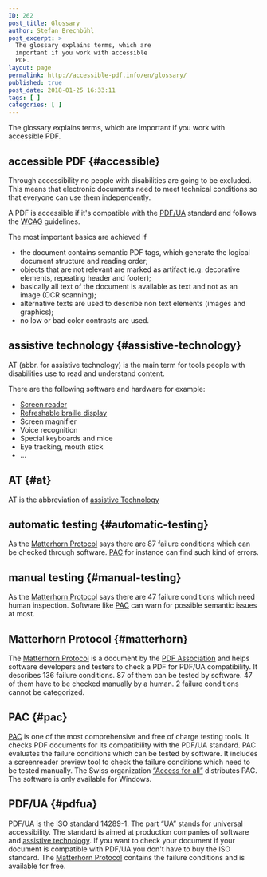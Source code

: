 ```yaml
---
ID: 262
post_title: Glossary
author: Stefan Brechbühl
post_excerpt: >
  The glossary explains terms, which are
  important if you work with accessible
  PDF.
layout: page
permalink: http://accessible-pdf.info/en/glossary/
published: true
post_date: 2018-01-25 16:33:11
tags: [ ]
categories: [ ]
---
```

The glossary explains terms, which are important if you work with accessible PDF.

## accessible PDF {#accessible}

Through accessibility no people with disabilities are going to be excluded. This means that electronic documents need to meet technical conditions so that everyone can use them independently.

A PDF is accessible if it's compatible with the [PDF/UA][1] standard and follows the [WCAG](https://www.w3.org/WAI/intro/wcag) guidelines.

The most important basics are achieved if

*   the document contains semantic PDF tags, which generate the logical document structure and reading order;
*   objects that are not relevant are marked as artifact (e.g. decorative elements, repeating header and footer);
*   basically all text of the document is available as text and not as an image (OCR scanning);
*   alternative texts are used to describe non text elements (images and graphics);
*   no low or bad color contrasts are used.

## assistive technology {#assistive-technology}

AT (abbr. for assistive technology) is the main term for tools people with disabilities use to read and understand content.

There are the following software and hardware for example:

*   [Screen reader][2]
*   [Refreshable braille display][3]
*   Screen magnifier
*   Voice recognition
*   Special keyboards and mice
*   Eye tracking, mouth stick
*   …

## AT {#at}

AT is the abbreviation of [assistive Technology][4]

## automatic testing {#automatic-testing}

As the [Matterhorn Protocol][5] says there are 87 failure conditions which can be checked through software. [PAC][6] for instance can find such kind of errors.

## manual testing {#manual-testing}

As the [Matterhorn Protocol][5] says there are 47 failure conditions which need human inspection. Software like [PAC][6] can warn for possible semantic issues at most.

## Matterhorn Protocol {#matterhorn}

The [Matterhorn Protocol][7] is a document by the [PDF Association][8] and helps software developers and testers to check a PDF for PDF/UA compatibility. It describes 136 failure conditions. 87 of them can be tested by software. 47 of them have to be checked manually by a human. 2 failure conditions cannot be categorized.

## PAC {#pac}

[PAC][9] is one of the most comprehensive and free of charge testing tools. It checks PDF documents for its compatibility with the PDF/UA standard. PAC evaluates the failure conditions which can be tested by software. It includes a screenreader preview tool to check the failure conditions which need to be tested manually. The Swiss organization [“Access for all”][10] distributes PAC. The software is only available for Windows.

## PDF/UA {#pdfua}

PDF/UA is the ISO standard 14289-1. The part “UA” stands for universal accessibility. The standard is aimed at production companies of software and [assistive technology][4]. If you want to check your document if your document is compatible with PDF/UA you don't have to buy the ISO standard. The [Matterhorn Protocol][5] contains the failure conditions and is available for free.

 [1]: #pdfua
 [2]: https://en.wikipedia.org/wiki/Screen_reader
 [3]: https://en.wikipedia.org/wiki/Refreshable_braille_display
 [4]: #assistive-technology
 [5]: #matterhorn
 [6]: #pac
 [7]: https://www.pdfa.org/publication/the-matterhorn-protocol-1-02/
 [8]: https://www.pdfa.org/
 [9]: http://access-for-all.ch/en/pdf-lab/pdf-accessibility-checker-pac.html
 [10]: http://access-for-all.ch/en/